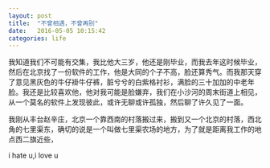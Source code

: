 ```yaml
---
layout: post
title:  "不曾相遇，不曾再别"
date:   2016-05-05 10:15:42
categories: life
---
```

我知道我们不可能有交集，我比他大三岁，他还是刚毕业，而我去年这时候毕业，然后在北京找了一份软件的工作，他是大同的个子不高，脸还算秀气。而我那天穿了意见黑灰色的牛仔褂牛仔裤，脏兮兮的白紫格衬衫，满脸的三十加加的中老年脸。我还是比较喜欢他，他对我可能是脸嫌弃，我们在小沙河的周末街道上相见，从一个莫名的软件上发现彼此，或许无聊或许孤独，然后聊了许久见了一面。

我刚从丰台赵辛庄，北京一个靠西南的村落搬过来，搬到又一个北京的村落，西北角的七里渠东，确切的说是一个叫做七里渠农场的地方，为了就是距离我工作的地点西二旗近些，

i hate u,i love u
